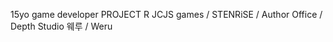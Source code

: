 15yo game developer
PROJECT R
JCJS games / STENRiSE / Author Office / Depth Studio
웨루 / Weru

<!---
jcjsweru/jcjsweru is a ✨ special ✨ repository because its `README.md` (this file) appears on your GitHub profile.
You can click the Preview link to take a look at your changes.
--->

